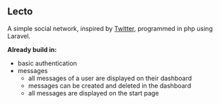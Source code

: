 ## Lecto

A simple social network, inspired by [Twitter], programmed in php using Laravel.

**Already build in:**
* basic authentication
* messages
  * all messages of a user are displayed on their dashboard
  * messages can be created and deleted in the dashboard
  * all messages are displayed on the start page

[Twitter]: https://twitter.com/